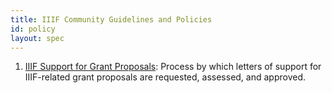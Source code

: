 ```yaml
---
title: IIIF Community Guidelines and Policies
id: policy
layout: spec
---
```


  1. [IIIF Support for Grant Proposals][support-policy]: Process by which letters of support for IIIF-related grant proposals are requested, assessed, and approved.

[support-policy]: /community/policy/support
